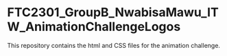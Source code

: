 # FTC2301_GroupB_NwabisaMawu_ITW_AnimationChallengeLogos
This repository contains the html and CSS files for the animation challenge.
